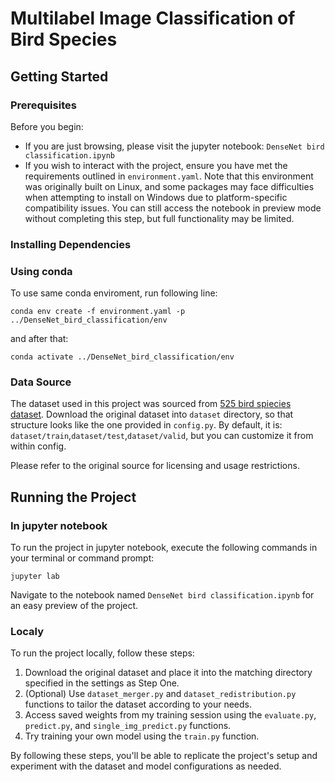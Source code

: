 # Multilabel Image Classification of Bird Species

## Getting Started

### Prerequisites

Before you begin:
  * If you are just browsing, please visit the jupyter notebook: `DenseNet bird classification.ipynb`
  * If you wish to interact with the project, ensure you have met the requirements outlined in `environment.yaml`. 
Note that this environment was originally built on Linux, and some packages may face difficulties when attempting to 
install on Windows due to platform-specific compatibility issues. You can still access the notebook in preview mode
without completing this step, but full functionality may be limited.


### Installing Dependencies

### Using conda

To use same conda enviroment, run following line:

```
conda env create -f environment.yaml -p ../DenseNet_bird_classification/env
```
and after that:

```
conda activate ../DenseNet_bird_classification/env
```

### Data Source

The dataset used in this project was sourced from [525 bird spiecies dataset](https://www.kaggle.com/datasets/gpiosenka/100-bird-species). Download the original dataset into 
`dataset` directory, so that structure looks like the one provided in `config.py`. 
By default, it is: `dataset/train`,`dataset/test`,`dataset/valid`, but you can customize it from within config.

Please refer to the original source for licensing and usage restrictions.

## Running the Project

### In jupyter notebook

To run the project in jupyter notebook, execute the following commands in your terminal or command prompt:

```
jupyter lab
```

Navigate to the notebook named `DenseNet bird classification.ipynb` for an easy preview of the project.

### Localy

To run the project locally, follow these steps:

1. Download the original dataset and place it into the matching directory specified in the settings as Step One.
2. (Optional) Use `dataset_merger.py` and `dataset_redistribution.py` functions to tailor the dataset according to your needs.
3. Access saved weights from my training session using the `evaluate.py`, `predict.py`, and `single_img_predict.py` functions.
4. Try training your own model using the `train.py` function.

By following these steps, you'll be able to replicate the project's setup and experiment with the dataset and model configurations as needed.

